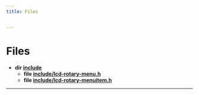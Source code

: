 ```yaml
---
title: Files


---
```


# Files



* **dir [include](https://github.com/devel0/iot-lcd-rotary/tree/main/data/api/Files/dir_d44c64559bbebec7f509842c48db8b23.md#dir-include)** 
    * **file [include/lcd-rotary-menu.h](https://github.com/devel0/iot-lcd-rotary/tree/main/data/api/Files/lcd-rotary-menu_8h.md#file-lcd-rotary-menu.h)** 
    * **file [include/lcd-rotary-menuitem.h](https://github.com/devel0/iot-lcd-rotary/tree/main/data/api/Files/lcd-rotary-menuitem_8h.md#file-lcd-rotary-menuitem.h)** 



-------------------------------


